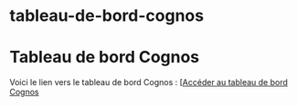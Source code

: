 # tableau-de-bord-cognos

# Tableau de bord Cognos
Voici le lien vers le tableau de bord Cognos : [[Accéder au tableau de bord Cognos](votre-lien-copié](https://us1.ca.analytics.ibm.com/bi/?perspective=dashboard&pathRef=.my_folders%2FNouveau%2Btableau%2Bde%2Bbord1&action=view&mode=dashboard&subView=model00000195316f7e09_00000003))
